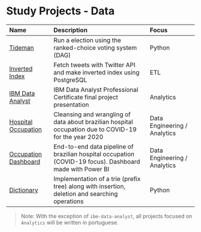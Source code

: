 # Study Projects - Data

| Name | Description | Focus |
| :--- | :---------- | :---- |
| [Tideman](tideman) | Run a election using the ranked-choice voting system (DAG) | Python |
| [Inverted Index](tweet-inverted-index) | Fetch tweets with Twitter API and make inverted index using PostgreSQL | ETL |
| [IBM Data Analyst](ibm-data-analyst) | IBM Data Analyst Professional Certificate final project presentation | Analytics |
| [Hospital Occupation](covid-hospital/analysis.ipynb) | Cleansing and wrangling of data about brazilian hospital occupation due to COVID-19 for the year 2020 | Data Engineering / Analytics |
| [Occupation Dashboard](covid-dashboard) | End-to-end data pipeline of brazilian hospital occupation (COVID-19 focus). Dashboard made with Power BI | Data Engineering / Analytics |
| [Dictionary](dictionary-trie) | Implementation of a trie (prefix tree) along with insertion, deletion and searching operations | Python |

> Note: With the exception of `ibm-data-analyst`, all projects focused on `Analytics` will be written in portuguese.